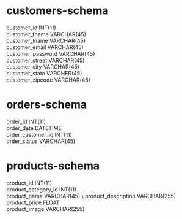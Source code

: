 # customers-schema
customer_id INT(11) \
customer_fname VARCHAR(45) \
customer_lname VARCHAR(45) \
customer_email VARCHAR(45) \
customer_password VARCHAR(45) \
customer_street VARCHAR(45) \
customer_city VARCHAR(45) \
customer_state VARCHER(45) \
customer_zipcode VARCHAR(45)


# orders-schema
order_id INT(11) \
order_date DATETIME \
order_customer_id INT(11) \
order_status VARCHAR(45) 


# products-schema
product_id INT(11) \
product_category_id INT(11) \
product_name VARCHAR(45) \ 
product_description VARCHAR(255) \
product_price FLOAT \
product_image VARCHAR(255) 

